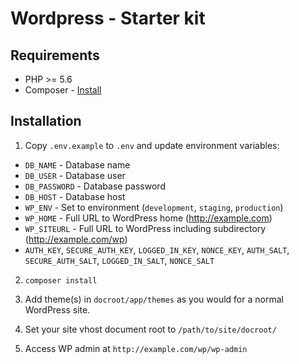 # Wordpress - Starter kit

## Requirements

* PHP >= 5.6
* Composer - [Install](https://getcomposer.org/doc/00-intro.md#installation-linux-unix-osx)

## Installation
1. Copy `.env.example` to `.env` and update environment variables:
  * `DB_NAME` - Database name
  * `DB_USER` - Database user
  * `DB_PASSWORD` - Database password
  * `DB_HOST` - Database host
  * `WP_ENV` - Set to environment (`development`, `staging`, `production`)
  * `WP_HOME` - Full URL to WordPress home (http://example.com)
  * `WP_SITEURL` - Full URL to WordPress including subdirectory (http://example.com/wp)
  * `AUTH_KEY`, `SECURE_AUTH_KEY`, `LOGGED_IN_KEY`, `NONCE_KEY`, `AUTH_SALT`, `SECURE_AUTH_SALT`, `LOGGED_IN_SALT`, `NONCE_SALT`

2. `composer install`

3. Add theme(s) in `docroot/app/themes` as you would for a normal WordPress site.

4. Set your site vhost document root to `/path/to/site/docroot/`

5. Access WP admin at `http://example.com/wp/wp-admin`
